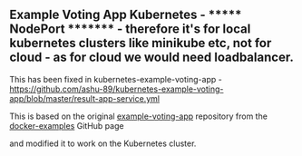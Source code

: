 ## Example Voting App Kubernetes - ***** NodePort ******* - therefore it's for local kubernetes clusters like minikube etc, not for cloud - as for cloud we would need loadbalancer.
This has been fixed in kubernetes-example-voting-app - https://github.com/ashu-89/kubernetes-example-voting-app/blob/master/result-app-service.yml 

This is based on the original [example-voting-app](https://github.com/dockersamples/example-voting-app) repository from the [docker-examples](https://github.com/dockersamples) GitHub page

and modified it to work on the Kubernetes cluster.


